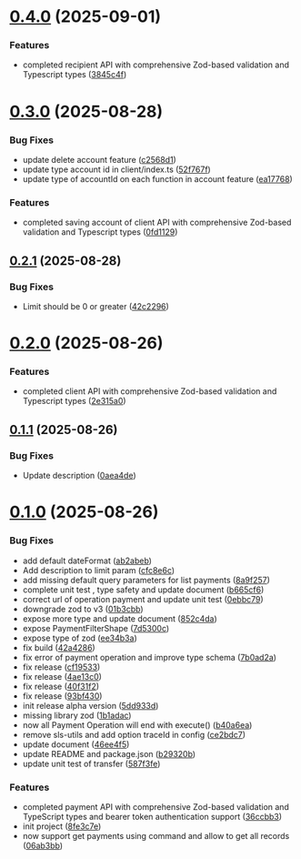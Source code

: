 # [0.4.0](https://github.com/mbanq/core-sdk-js/compare/v0.3.0...v0.4.0) (2025-09-01)


### Features

* completed recipient API with comprehensive Zod-based validation and Typescript types ([3845c4f](https://github.com/mbanq/core-sdk-js/commit/3845c4fd9a9e43f70459e8cc4580ace8695d8bb7))

# [0.3.0](https://github.com/mbanq/core-sdk-js/compare/v0.2.1...v0.3.0) (2025-08-28)


### Bug Fixes

* update delete account feature ([c2568d1](https://github.com/mbanq/core-sdk-js/commit/c2568d1f2b75ddb47e63444e2f1825f3b27b0021))
* update type account id in client/index.ts ([52f767f](https://github.com/mbanq/core-sdk-js/commit/52f767fe1bcdd31ab44aac7dc346f971d6ee9f3f))
* update type of accountId on each function in account feature ([ea17768](https://github.com/mbanq/core-sdk-js/commit/ea177684972e280aeacf800b01bc70f56743cafc))


### Features

* completed saving account of client API with comprehensive Zod-based validation and Typescript types ([0fd1129](https://github.com/mbanq/core-sdk-js/commit/0fd1129c6a264360b2d923d69644ec706ec87762))

## [0.2.1](https://github.com/mbanq/core-sdk-js/compare/v0.2.0...v0.2.1) (2025-08-28)


### Bug Fixes

* Limit should be 0 or greater ([42c2296](https://github.com/mbanq/core-sdk-js/commit/42c22963959f392917b46eb14df68dfdb709bd59))

# [0.2.0](https://github.com/mbanq/core-sdk-js/compare/v0.1.1...v0.2.0) (2025-08-26)


### Features

* completed client API with comprehensive Zod-based validation and Typescript types ([2e315a0](https://github.com/mbanq/core-sdk-js/commit/2e315a073100ea2e9f94bcd524dff4f9551ccf2f))

## [0.1.1](https://github.com/mbanq/core-sdk-js/compare/v0.1.0...v0.1.1) (2025-08-26)


### Bug Fixes

* Update description ([0aea4de](https://github.com/mbanq/core-sdk-js/commit/0aea4dec36e396d37b111cc5b7e057df8bac853d))

# [0.1.0](https://github.com/mbanq/core-sdk-js/compare/v0.0.0...v0.1.0) (2025-08-26)


### Bug Fixes

* add default dateFormat ([ab2abeb](https://github.com/mbanq/core-sdk-js/commit/ab2abebb453793a60c856692b1fdb1bb144123a7))
* Add description to limit param ([cfc8e6c](https://github.com/mbanq/core-sdk-js/commit/cfc8e6c7a0fbf08f0a4f3a30be2d32e29d821b02))
* add missing default query parameters for list payments ([8a9f257](https://github.com/mbanq/core-sdk-js/commit/8a9f257b4c4987d859ee090fb264b1986e6eea6a))
* complete unit test , type safety and update document ([b665cf6](https://github.com/mbanq/core-sdk-js/commit/b665cf6863b02b14141186a96c9b303f5e4d2bf8))
* correct url of operation payment and update unit test ([0ebbc79](https://github.com/mbanq/core-sdk-js/commit/0ebbc7919687ff6e8c82cd82248ee31a2850a0cb))
* downgrade zod to v3 ([01b3cbb](https://github.com/mbanq/core-sdk-js/commit/01b3cbb21a571fdbcf5d0e08fbe95d5df00845f8))
* expose more type and update document ([852c4da](https://github.com/mbanq/core-sdk-js/commit/852c4dacfa9ccfb9de7e4f5f31b070bbc070203e))
* expose PaymentFilterShape ([7d5300c](https://github.com/mbanq/core-sdk-js/commit/7d5300ca95e82d4b0cc5854ca535bcc7b1ba7be0))
* expose type of zod ([ee34b3a](https://github.com/mbanq/core-sdk-js/commit/ee34b3ab2638fd57b7209bffb59ec16837d4608c))
* fix build ([42a4286](https://github.com/mbanq/core-sdk-js/commit/42a42865f9688f595e80b8583086957060f4dd71))
* fix error of payment operation and improve type schema ([7b0ad2a](https://github.com/mbanq/core-sdk-js/commit/7b0ad2ac7e6eac274e52806327c7e9e047887e37))
* fix release ([cf19533](https://github.com/mbanq/core-sdk-js/commit/cf195337dcb8ac4a8c3e1781f1a52f11f54793e5))
* fix release ([4ae13c0](https://github.com/mbanq/core-sdk-js/commit/4ae13c063ac85f937be8008acbcd3aad7749177e))
* fix release ([40f31f2](https://github.com/mbanq/core-sdk-js/commit/40f31f290bcd91ed5c97e5fc62ff02bde0147f0f))
* fix release ([93bf430](https://github.com/mbanq/core-sdk-js/commit/93bf4300e3edd577364b8ad99407c63354a9ae1d))
* init release alpha version ([5dd933d](https://github.com/mbanq/core-sdk-js/commit/5dd933d1b93bfa294f96a29c2ec64d55feb78d21))
* missing library zod ([1b1adac](https://github.com/mbanq/core-sdk-js/commit/1b1adac166a06aab0524d45e4fb1e8096e5ada54))
* now all Payment Operation will end with execute() ([b40a6ea](https://github.com/mbanq/core-sdk-js/commit/b40a6ead9ba283f68959028560b98e31f2f283e5))
* remove sls-utils and add option traceId in config ([ce2bdc7](https://github.com/mbanq/core-sdk-js/commit/ce2bdc785b2ee965e41c97c195379d5171e08635))
* update document ([46ee4f5](https://github.com/mbanq/core-sdk-js/commit/46ee4f5d23ac52ef935926c366f9a5a04b0ddffd))
* update README and package.json ([b29320b](https://github.com/mbanq/core-sdk-js/commit/b29320bb19610fd86697aad813dc1cc0b2836293))
* update unit test of transfer ([587f3fe](https://github.com/mbanq/core-sdk-js/commit/587f3fe97d292687a5f5af860663d6295bdd019b))


### Features

* completed payment API with comprehensive Zod-based validation and TypeScript types and bearer token authentication support ([36ccbb3](https://github.com/mbanq/core-sdk-js/commit/36ccbb3708dc8f90d1c318836c5cc47caf55f857))
* init project ([8fe3c7e](https://github.com/mbanq/core-sdk-js/commit/8fe3c7ef915ffa5a2895f564aa474a9b45b828c6))
* now support get payments using command and allow to get all records ([06ab3bb](https://github.com/mbanq/core-sdk-js/commit/06ab3bbd6a71cf8f00b8008e76b7f666f3073bb5))
